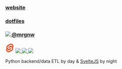 

### [website](https://mrgnw.dev)
### [dotfiles](https://github.com/mrgnw/dotfiles)


<h3>
         <a href="https://twitter.com/mrgnw">
         <img src="https://svgshare.com/i/Mom.svg" width="14"></img> 
         @mrgnw
         </a>
</h3>



<div>
         <a href="https://svelte.dev"><img src="https://raw.githubusercontent.com/sveltejs/branding/master/svelte-logo.svg" width="28"></img></a>
         <a href="https://fastapi.tiangolo.com">
                  <img src="https://upload.wikimedia.org/wikipedia/commons/c/c3/Python-logo-notext.svg" width="30"></img>
                  <img src="https://svgshare.com/i/Mpb.svg" width="32"></img>
         </a>
         <a href="https://postgresql.org">
         <img src="https://wiki.postgresql.org/images/a/a4/PostgreSQL_logo.3colors.svg" width="28"></img>
         </a>
         
<div>

Python backend/data ETL by day & [SvelteJS](https://svelte.dev) by night
